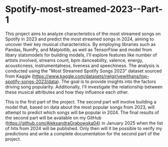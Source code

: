 # Spotify-most-streamed-2023--Part-1
This project aims to analyze characteristics of the most streamed songs on Spotify in 2023 and predict the most streamed songs in 2024, aiming to uncover their key musical characteristics. By employing libraries such as Pandas, NumPy, and Matplotlib, as well as TensorFlow and model from libary statsmodels for building models, I'll explore features like number of artists involved, streams count, bpm danceability, valence, energy, acousticness, instrumentalness, liveness and speechiness. The analysis is conducted using the "Most Streamed Spotify Songs 2023" dataset sourced from Kaggle (https://www.kaggle.com/datasets/nelgiriyewithana/top-spotify-songs-2023/data). The goal is to provide insights into the factors driving song popularity. Additionally, I'll investigate the relationship between these musical attributes and how they influence each other.

This is the first part of the project. The second part will involve building a model that, based on data about the most popular songs from 2023, will attempt to predict which songs will be popular in 2024. The final results of the second part will be available on my GitHub (https://github.com/AleksandraGrabowska04) in January 2025 when the list of hits from 2024 will be published. Only then will it be possible to verify my predictions and write a complete documentation for the second part of the project.
